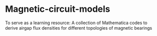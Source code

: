 # Magnetic-circuit-models
To serve as a learning resource: A collection of Mathematica codes to derive airgap flux densities for different topologies of magnetic bearings
